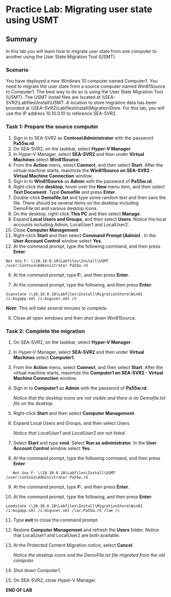 # Practice Lab: Migrating user state using USMT 

## Summary
In this lab you will learn how to migrate user state from one computer to another using the User State Migration Tool (USMT).

### Scenario
You have deployed a new Windows 10 computer named Computer1. You need to migrate the user state from a source computer named Win81Source to Computer1. The best way to do so is using the User State Migration Tool (USMT). The USMT install files are located at \\\\SEA-SVR2\\Labfiles\\Install\USMT. A location to store migration data has been provided at \\\\SEA-SVR2\\Labfiles\\Install\\MigrationStore. For this lab, you will use the IP address 10.10.0.10 to reference SEA-SVR2.

### Task 1: Prepare the source computer 

1.  Sign in to SEA-SVR2 as **Contoso\\Administrator** with the password **Pa55w.rd**.
2.  On SEA-SVR2, on the taskbar, select **Hyper-V Manager**.
3.  In Hyper-V Manager, select **SEA-SVR2** and then under **Virtual Machines** select **Win81Source**.
4.  From the **Action** menu, select **Connect**, and then select **Start**. After the virtual machine starts, maximize the **Win81Source on SEA-SVR2 - Virtual Machine Connection** window.
5.  Sign in to **Win81Source** as **Admin** with the password of **Pa55w.rd**. 
6.  Right-click the **desktop**, hover over the **New** menu item, and then select **Text Document**. Type **Demofile** and press **Enter**.
7.  Double-click **Demofile.txt** and type some random text and then save the file. There should be several items on the desktop including DemoFile.txt and various desktop icons.
8.  On the desktop, right-click **This PC** and then select **Manage**.
9.  Expand **Local Users and Groups**, and then select **Users**. Notice the local accounts including Admin, LocalUser1 and LocalUser2.
10.  Close **Computer Management**.
11.  Right-click **Start** and then select **Command Prompt (Admin)** . In the **User Account Control** window select **Yes**.
12.  At the command prompt, type the following command, and then press **Enter**:

``` 
Net Use F: \\10.10.0.10\Labfiles\Install\USMT /user:Contoso\Administrator Pa55w.rd
```

6.  At the command prompt, type **F:**, and then press **Enter**.

7.  At the command prompt, type the following, and then press **Enter**:

```
Scanstate \\10.10.0.10\Labfiles\Install\MigrationStore\Win81 /i:migapp.xml /i:miguser.xml /o
```

_**Note**: This will take several minutes to complete._

8.  Close all open windows and then shut down Win81Source.

### Task 2: Complete the migration 

1. On SEA-SVR2, on the taskbar, select **Hyper-V Manager**.

2. In Hyper-V Manager, select **SEA-SVR2** and then under **Virtual Machines** select **Computer1**.

3. From the **Action** menu, select **Connect**, and then select **Start**. After the virtual machine starts, maximize the **Computer1 on SEA-SVR2 - Virtual Machine Connection** window.

4. Sign in to **Computer1** as **Admin** with the password of **Pa55w.rd**. 

   *Notice that the desktop icons are not visible and there is no Demofile.txt file on the desktop.* 

5. Right-click **Start** and then select **Computer Management**.

6. Expand Local Users and Groups, and then select Users.

   *Notice that LocalUser1 and LocalUser2 are not listed.*

7. Select **Start** and type **cmd**. Select **Run as administrator**. In the **User Account Control** window select **Yes**.

8. At the command prompt, type the following command, and then press **Enter**:

```
   Net Use F: \\10.10.0.10\Labfiles\Install\USMT /user:Contoso\Administrator Pa55w.rd
```
9. At the command prompt, type **F:**, and then press **Enter**.

10. At the command prompt, type the following, and then press **Enter**:

```
Loadstate \\10.10.0.10\Labfiles\Install\MigrationStore\Win81 /i:migapp.xml /i:miguser.xml /lac:Pa55w.rd /lae /c
```

11. Type **exit** to close the command prompt.

12. Restore **Computer Management** and refresh the **Users** folder. Notice that LocalUser1 and LocalUser2 are both available.

13. At the Protected Content Migration notice, select **Cancel**.

    *Notice the desktop icons and the DemoFile.txt file migrated from the old computer.*

15. Shut down Computer1.

16. On SEA-SVR2, close Hyper-V Manager.


**END OF LAB**